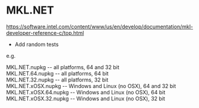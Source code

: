 # MKL.NET

https://software.intel.com/content/www/us/en/develop/documentation/mkl-developer-reference-c/top.html

- Add random tests

e.g.

MKL.NET.nupkg -- all platforms, 64 and 32 bit  
MKL.NET.64.nupkg -- all platforms, 64 bit  
MKL.NET.32.nupkg -- all platforms, 32 bit  
MKL.NET.xOSX.nupkg -- Windows and Linux (no OSX), 64 and 32 bit  
MKL.NET.xOSX.64.nupkg -- Windows and Linux (no OSX), 64 bit  
MKL.NET.xOSX.32.nupkg -- Windows and Linux (no OSX), 32 bit  
